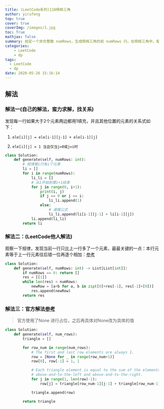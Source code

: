 ```yaml
---
title: (LeetCode系列)118杨辉三角
author: yirufeng
top: true
cover: true
coverImg: /images/1.jpg
toc: True
mathjax: false
summary: 给定一个非负整数 numRows，生成杨辉三角的前 numRows 行。在杨辉三角中，每个数是它左上方和右上方的数的和。
categories: 
    - LeetCode
    - dp
tags:
  - LeetCode
  - dp
date: 2020-05-26 15:16:14
---
```




## 解法



### 解法一(自己的解法，蛮力求解，找关系)

发现每一行如果大于2个元素两边都用1填充，并且其他位置的元素的关系式如下：

1. `ele[i][j] = ele[i-1][j-1] + ele[i-1][j]`

2. `ele[i][j] = 1 当且仅当j=0或j=i时`



```python
class Solution:
    def generate(self, numRows: int):
        # 规律第i行有i个元素
        li = []
        for i in range(numRows):
            li_li = []
            # 从1开始到第i+1结束
            for j in range(0, i+1):
                print(i, j)
                if j == 0 or j == i:
                    li_li.append(1)
                else:
                    # 递推公式
                    li_li.append(li[i-1][j-1] + li[i-1][j])
            li.append(li_li)
        return li
```





### 解法二：(LeetCode他人解法)

观察一下规律，发现当前一行只比上一行多了一个元素，最最关键的一点：本行元素等于上一行元素往后错一位再逐个相加：[参考](https://leetcode-cn.com/problems/pascals-triangle/solution/qu-qiao-jie-fa-cuo-yi-wei-zai-zhu-ge-xiang-jia-28m/)

```python
class Solution:
    def generate(self, numRows: int) -> List[List[int]]:
        if numRows == 0: return []
        res = [[1]]
        while len(res) < numRows:
            newRow = [a+b for a, b in zip([0]+res[-1], res[-1]+[0])]
            res.append(newRow)      
        return res
```



### 解法三：官方解法[参考](https://leetcode-cn.com/problems/pascals-triangle/solution/yang-hui-san-jiao-by-leetcode/)

> 官方使用了None 进行占位，之后再具体对None改为具体的值



```python
class Solution:
    def generate(self, num_rows):
        triangle = []

        for row_num in range(num_rows):
            # The first and last row elements are always 1.
            row = [None for _ in range(row_num+1)]
            row[0], row[-1] = 1, 1

            # Each triangle element is equal to the sum of the elements
            # above-and-to-the-left and above-and-to-the-right.
            for j in range(1, len(row)-1):
                row[j] = triangle[row_num-1][j-1] + triangle[row_num-1][j]

            triangle.append(row)

        return triangle
```

